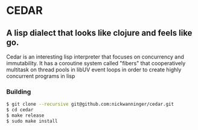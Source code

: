 # CEDAR
## A lisp dialect that looks like clojure and feels like go.

Cedar is an interesting lisp interpreter that focuses on concurrency and immutability. It has a coroutine system called "fibers" that cooperatively multitask on thread pools in libUV event loops in order to create highly concurrent programs in lisp

### Building
```sh
$ git clone --recursive git@github.com:nickwanninger/cedar.git
$ cd cedar
$ make release
$ sudo make install
```
